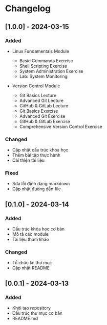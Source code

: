 # Changelog

## [1.0.0] - 2024-03-15

### Added
- Linux Fundamentals Module
  - Basic Commands Exercise
  - Shell Scripting Exercise
  - System Administration Exercise
  - Lab: System Monitoring

- Version Control Module
  - Git Basics Lecture
  - Advanced Git Lecture
  - GitHub & GitLab Lecture
  - Git Basics Exercise
  - Advanced Git Exercise
  - GitHub & GitLab Exercise
  - Comprehensive Version Control Exercise

### Changed
- Cập nhật cấu trúc khóa học
- Thêm bài tập thực hành
- Cải thiện tài liệu

### Fixed
- Sửa lỗi định dạng markdown
- Cập nhật đường dẫn file

## [0.1.0] - 2024-03-14

### Added
- Cấu trúc khóa học cơ bản
- Mô tả các module
- Tài liệu tham khảo

### Changed
- Tổ chức lại thư mục
- Cập nhật README

## [0.0.1] - 2024-03-13

### Added
- Khởi tạo repository
- Cấu trúc thư mục cơ bản
- README.md 